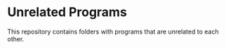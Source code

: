 # Unrelated Programs

This repository contains folders with programs that are unrelated to each other.
